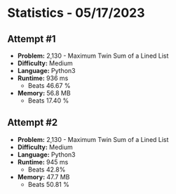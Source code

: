 # Statistics - 05/17/2023 

## **Attempt \#1** 

- **Problem:** 2,130 - Maximum Twin Sum of a Lined List 
- **Difficulty:** Medium 
- **Language:** Python3 
- **Runtime:** 936 ms 
    - Beats 46.67 % 
- **Memory:** 56.8 MB 
    - Beats 17.40 % 

## **Attempt \#2** 

- **Problem:** 2,130 - Maximum Twin Sum of a Lined List 
- **Difficulty:** Medium 
- **Language:** Python3 
- **Runtime:** 945 ms 
    - Beats 42.8% 
- **Memory:** 47.7 MB 
    - Beats 50.81 % 